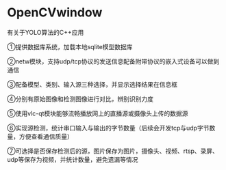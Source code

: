 # OpenCVwindow
有关于YOLO算法的C++应用


①提供数据库系统，加载本地sqlite模型数据库

②netw模块，支持udp/tcp协议的发送信息配备附带协议的嵌入式设备可以做到通信

③配备模型、类别、输入源三种选择，并显示选择结果在信息框

④分别有原始图像和检测图像进行对比，辨别识别力度

⑤使用vlc-qt模块能够流畅播放网上的直播源或摄像头上传的数据源

⑥实现源检测，统计串口输入与输出的字节数量（后续会开发tcp与udp字节数量，方便查看通信质量）

⑦可选择是否保存检测后的源，图片保存为图片，摄像头、视频、rtsp、录屏、udp等保存为视频，并统计数量，避免遗漏等情况

